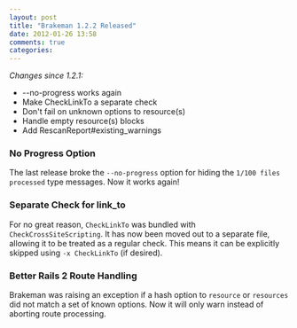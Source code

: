 ```yaml
---
layout: post
title: "Brakeman 1.2.2 Released"
date: 2012-01-26 13:58
comments: true
categories: 
---
```


*Changes since 1.2.1:*

 * --no-progress works again
 * Make CheckLinkTo a separate check
 * Don't fail on unknown options to resource(s)
 * Handle empty resource(s) blocks
 * Add RescanReport#existing_warnings

### No Progress Option

The last release broke the `--no-progress` option for hiding the `1/100 files processed` type messages. Now it works again!

### Separate Check for link_to

For no great reason, `CheckLinkTo` was bundled with `CheckCrossSiteScripting`. It has now been moved out to a separate file, allowing it to be treated as a regular check. This means it can be explicitly skipped using `-x CheckLinkTo` (if desired).

### Better Rails 2 Route Handling

Brakeman was raising an exception if a hash option to `resource` or `resources` did not match a set of known options. Now it will only warn instead of aborting route processing.
